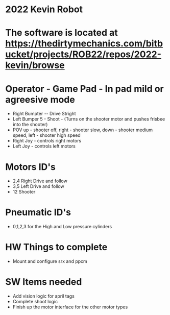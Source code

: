 # 2022 Kevin Robot  
# The software is located at https://thedirtymechanics.com/bitbucket/projects/ROB22/repos/2022-kevin/browse
# Operator - Game Pad - In pad mild or agreesive mode
* Right Bumpter -- Drive Stright
* Left Bumper 5 - Shoot - (Turns on the shooter motor and pushes frisbee into the shooter)
* POV up - shooter off,  right - shooter slow, down - shooter medium speed, left - shooter high speed
* Right Joy - controls right motors
* Left Joy - controls left motors

# Motors ID's
* 2,4 Right Drive and follow
* 3,5 Left Drive and follow
* 12 Shooter 

# Pneumatic ID's
* 0,1,2,3 for the High and Low pressure cylinders

# HW Things to complete
* Mount and configure srx and ppcm

# SW Items needed
* Add vision logic for april tags
* Complete shoot logic
* Finish up the motor interface for the other motor types
